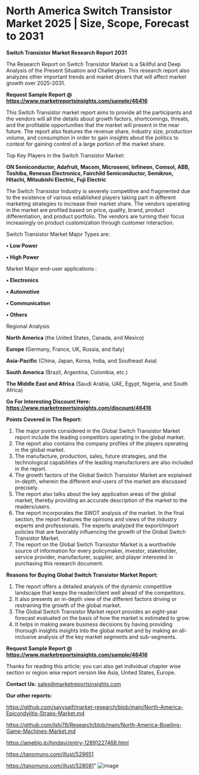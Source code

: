 # North America Switch Transistor Market 2025 | Size, Scope, Forecast to 2031

<strong>Switch Transistor Market Research Report 2031</strong>

The Research Report on Switch Transistor Market is a Skillful and Deep Analysis of the Present Situation and Challenges. This research report also analyzes other important trends and market drivers that will affect market growth over 2025-2031.

<strong>Request Sample Report @ <a href=https://www.marketreportsinsights.com/sample/46416>https://www.marketreportsinsights.com/sample/46416</a></strong>

This Switch Transistor market report aims to provide all the participants and the vendors will all the details about growth factors, shortcomings, threats, and the profitable opportunities that the market will present in the near future. The report also features the revenue share, industry size, production volume, and consumption in order to gain insights about the politics to contest for gaining control of a large portion of the market share.

Top Key Players in the Switch Transistor Market:

<strong>ON Semiconductor, Adafruit, Macom, Microsemi, Infineon, Comsol, ABB, Toshiba, Renesas Electronics, Fairchild Semiconductor, Semikron, Hitachi, Mitsubishi Electric, Fuji Electric</strong>

The Switch Transistor Industry is severely competitive and fragmented due to the existence of various established players taking part in different marketing strategies to increase their market share. The vendors operating in the market are profiled based on price, quality, brand, product differentiation, and product portfolio. The vendors are turning their focus increasingly on product customization through customer interaction.

Switch Transistor Market Major Types are:

<strong>•  Low Power

•  High Power</strong>

Market Major end-user applications :

<strong>•  Electronics

•  Automotive

•  Communication

•  Others</strong>

Regional Analysis

</u><strong><b>North America</b></strong> (the United States, Canada, and Mexico)

<strong><b>Europe </b></strong>(Germany, France, UK, Russia, and Italy)

<strong><b>Asia-Pacific</b></strong> (China, Japan, Korea, India, and Southeast Asia)

<strong><b>South America</b></strong> (Brazil, Argentina, Colombia, etc.)

<strong><b>The Middle East and Africa</b></strong> (Saudi Arabia, UAE, Egypt, Nigeria, and South Africa)

<strong>Go For Interesting Discount Here: <a href=https://www.marketreportsinsights.com/discount/46416>https://www.marketreportsinsights.com/discount/46416</a></strong>

<strong>Points Covered in The Report:</strong>
<ol>
  <li>The major points considered in the Global Switch Transistor Market report include the leading competitors operating in the global market.</li>
  <li>The report also contains the company profiles of the players operating in the global market.</li>
  <li>The manufacture, production, sales, future strategies, and the technological capabilities of the leading manufacturers are also included in the report.</li>
  <li>The growth factors of the Global Switch Transistor Market are explained in-depth, wherein the different end-users of the market are discussed precisely.</li>
  <li>The report also talks about the key application areas of the global market, thereby providing an accurate description of the market to the readers/users.</li>
  <li>The report incorporates the SWOT analysis of the market. In the final section, the report features the opinions and views of the industry experts and professionals. The experts analyzed the export/import policies that are favorably influencing the growth of the Global Switch Transistor Market.</li>
  <li>The report on the Global Switch Transistor Market is a worthwhile source of information for every policymaker, investor, stakeholder, service provider, manufacturer, supplier, and player interested in purchasing this research document.</li>
</ol>
<strong>Reasons for Buying Global Switch Transistor Market Report:</strong>

<ol>
  <li>The report offers a detailed analysis of the dynamic competitive landscape that keeps the reader/client well ahead of the competitors.</li>
  <li>It also presents an in-depth view of the different factors driving or restraining the growth of the global market.</li>
  <li>The Global Switch Transistor Market report provides an eight-year forecast evaluated on the basis of how the market is estimated to grow.</li>
  <li>It helps in making aware business decisions by having providing thorough insights insights into the global market and by making an all-inclusive analysis of the key market segments and sub-segments.</li>
</ol>
<strong>Request Sample Report @ <a href=https://www.marketreportsinsights.com/sample/46416>https://www.marketreportsinsights.com/sample/46416</a></strong>


Thanks for reading this article; you can also get individual chapter wise section or region wise report version like Asia, United States, Europe.

<strong>Contact Us:</strong>
sales@marketreportsinsights.com

<strong>Our other reports:</strong>

<a href=https://github.com/sayysaif/market-research/blob/main/North-America-Epicondylitis-Straps-Market.md>https://github.com/sayysaif/market-research/blob/main/North-America-Epicondylitis-Straps-Market.md</a>

<a href=https://github.com/Ishi78/Research/blob/main/North-America-Bowling-Game-Machines-Market.md>https://github.com/Ishi78/Research/blob/main/North-America-Bowling-Game-Machines-Market.md</a>

<a href=https://ameblo.jp/hindavi/entry-12891227468.html>https://ameblo.jp/hindavi/entry-12891227468.html</a>

<a href=https://tanomuno.com/illust/529651>https://tanomuno.com/illust/529651</a>

<a href=https://tanomuno.com/illust/528081>https://tanomuno.com/illust/528081</a>"
![image](https://github.com/user-attachments/assets/216b7e60-b649-448d-8967-a2a771ecabaf)
